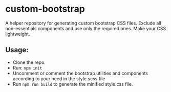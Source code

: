 # custom-bootstrap
A helper repository for generating custom bootstrap CSS files. Exclude all non-essentials components and use only the required ones. Make your CSS lightweight.

## Usage: 
- Clone the repo.
- Run: `npm init`
- Uncomment or comment the bootstrap utilities and components according to your need in the style.scss file
- Run `npm run build` to generate the minified style.css file.
